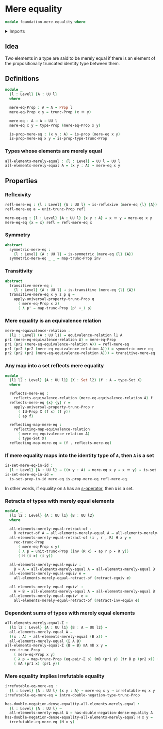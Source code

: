 # Mere equality

```agda
module foundation.mere-equality where
```

<details><summary>Imports</summary>

```agda
open import foundation.action-on-identifications-functions
open import foundation.binary-relations
open import foundation.dependent-pair-types
open import foundation.double-negation
open import foundation.equality-dependent-pair-types
open import foundation.equivalences
open import foundation.functoriality-propositional-truncation
open import foundation.irrefutable-equality
open import foundation.propositional-truncations
open import foundation.reflecting-maps-equivalence-relations
open import foundation.retracts-of-types
open import foundation.transport-along-identifications
open import foundation.universe-levels

open import foundation-core.equivalence-relations
open import foundation-core.identity-types
open import foundation-core.propositions
open import foundation-core.sets
```

</details>

## Idea

Two elements in a type are said to be merely equal if there is an element of the
propositionally truncated identity type between them.

## Definitions

```agda
module _
  {l : Level} {A : UU l}
  where

  mere-eq-Prop : A → A → Prop l
  mere-eq-Prop x y = trunc-Prop (x ＝ y)

  mere-eq : A → A → UU l
  mere-eq x y = type-Prop (mere-eq-Prop x y)

  is-prop-mere-eq : (x y : A) → is-prop (mere-eq x y)
  is-prop-mere-eq x y = is-prop-type-trunc-Prop
```

### Types whose elements are merely equal

```agda
all-elements-merely-equal : {l : Level} → UU l → UU l
all-elements-merely-equal A = (x y : A) → mere-eq x y
```

## Properties

### Reflexivity

```agda
refl-mere-eq : {l : Level} {A : UU l} → is-reflexive (mere-eq {l} {A})
refl-mere-eq a = unit-trunc-Prop refl

mere-eq-eq : {l : Level} {A : UU l} {x y : A} → x ＝ y → mere-eq x y
mere-eq-eq {x = x} refl = refl-mere-eq x
```

### Symmetry

```agda
abstract
  symmetric-mere-eq :
    {l : Level} {A : UU l} → is-symmetric (mere-eq {l} {A})
  symmetric-mere-eq _ _ = map-trunc-Prop inv
```

### Transitivity

```agda
abstract
  transitive-mere-eq :
    {l : Level} {A : UU l} → is-transitive (mere-eq {l} {A})
  transitive-mere-eq x y z p q =
    apply-universal-property-trunc-Prop q
      ( mere-eq-Prop x z)
      ( λ p' → map-trunc-Prop (p' ∙_) p)
```

### Mere equality is an equivalence relation

```agda
mere-eq-equivalence-relation :
  {l1 : Level} (A : UU l1) → equivalence-relation l1 A
pr1 (mere-eq-equivalence-relation A) = mere-eq-Prop
pr1 (pr2 (mere-eq-equivalence-relation A)) = refl-mere-eq
pr1 (pr2 (pr2 (mere-eq-equivalence-relation A))) = symmetric-mere-eq
pr2 (pr2 (pr2 (mere-eq-equivalence-relation A))) = transitive-mere-eq
```

### Any map into a set reflects mere equality

```agda
module _
  {l1 l2 : Level} {A : UU l1} (X : Set l2) (f : A → type-Set X)
  where

  reflects-mere-eq :
    reflects-equivalence-relation (mere-eq-equivalence-relation A) f
  reflects-mere-eq {x} {y} r =
    apply-universal-property-trunc-Prop r
      ( Id-Prop X (f x) (f y))
      ( ap f)

  reflecting-map-mere-eq :
    reflecting-map-equivalence-relation
      ( mere-eq-equivalence-relation A)
      ( type-Set X)
  reflecting-map-mere-eq = (f , reflects-mere-eq)
```

### If mere equality maps into the identity type of `A`, then `A` is a set

```agda
is-set-mere-eq-in-id :
  {l : Level} {A : UU l} → ((x y : A) → mere-eq x y → x ＝ y) → is-set A
is-set-mere-eq-in-id =
  is-set-prop-in-id mere-eq is-prop-mere-eq refl-mere-eq
```

In other words, if equality on `A` has an
[ε-operator](foundation.hilbert-epsilon-operators.md), then `A` is a set.

### Retracts of types with merely equal elements

```agda
module _
  {l1 l2 : Level} {A : UU l1} {B : UU l2}
  where

  all-elements-merely-equal-retract-of :
    B retract-of A → all-elements-merely-equal A → all-elements-merely-equal B
  all-elements-merely-equal-retract-of (i , r , R) H x y =
    rec-trunc-Prop
      ( mere-eq-Prop x y)
      ( λ p → unit-trunc-Prop (inv (R x) ∙ ap r p ∙ R y))
      ( H (i x) (i y))

  all-elements-merely-equal-equiv :
    B ≃ A → all-elements-merely-equal A → all-elements-merely-equal B
  all-elements-merely-equal-equiv e =
    all-elements-merely-equal-retract-of (retract-equiv e)

  all-elements-merely-equal-equiv' :
    A ≃ B → all-elements-merely-equal A → all-elements-merely-equal B
  all-elements-merely-equal-equiv' e =
    all-elements-merely-equal-retract-of (retract-inv-equiv e)
```

### Dependent sums of types with merely equal elements

```agda
all-elements-merely-equal-Σ :
  {l1 l2 : Level} {A : UU l1} {B : A → UU l2} →
  all-elements-merely-equal A →
  ((x : A) → all-elements-merely-equal (B x)) →
  all-elements-merely-equal (Σ A B)
all-elements-merely-equal-Σ {B = B} mA mB x y =
  rec-trunc-Prop
    ( mere-eq-Prop x y)
    ( λ p → map-trunc-Prop (eq-pair-Σ p) (mB (pr1 y) (tr B p (pr2 x)) (pr2 y)))
    ( mA (pr1 x) (pr1 y))
```

### Mere equality implies irrefutable equality

```agda
irrefutable-eq-mere-eq :
  {l : Level} {A : UU l} {x y : A} → mere-eq x y → irrefutable-eq x y
irrefutable-eq-mere-eq = intro-double-negation-type-trunc-Prop

has-double-negation-dense-equality-all-elements-merely-equal :
  {l : Level} {A : UU l} →
  all-elements-merely-equal A → has-double-negation-dense-equality A
has-double-negation-dense-equality-all-elements-merely-equal H x y =
  irrefutable-eq-mere-eq (H x y)
```
